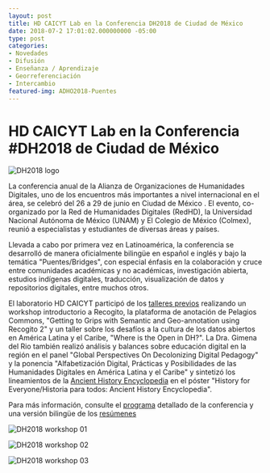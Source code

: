 ```yaml
---
layout: post
title: HD CAICYT Lab en la Conferencia DH2018 de Ciudad de México
date: 2018-07-2 17:01:02.000000000 -05:00
type: post
categories: 
- Novedades
- Difusión
- Enseñanza / Aprendizaje
- Georreferenciación
- Intercambio
featured-img: ADHO2018-Puentes
---
```


# HD CAICYT Lab en la Conferencia #DH2018 de Ciudad de México

![DH2018 logo](/assets/img/posts/logo_ADHO2018-Mexico.png)

La conferencia anual de la Alianza de Organizaciones de Humanidades Digitales, uno de los encuentros más importantes a nivel internacional en el área, se celebró del 26 a 29 de junio en Ciudad de México . El evento, co-organizado por la Red de Humanidades Digitales (RedHD), la Universidad Nacional Autónoma de México (UNAM) y El Colegio de México (Colmex), reunió a especialistas y estudiantes de diversas áreas y países.

Llevada a cabo por primera vez en Latinoamérica, la conferencia se desarrolló de manera oficialmente bilingüe en español e inglés y bajo la temática "Puentes/Bridges", con especial énfasis en la colaboración y cruce entre comunidades académicas y no académicas, investigación abierta, estudios indígenas digitales, traducción, visualización de datos y repositorios digitales, entre muchos otros. 

El laboratorio HD CAICYT participó de los [talleres previos](https://dh2018.adho.org/talleres/) realizando un workshop introductorio a Recogito, la plataforma de anotación de Pelagios Commons, "Getting to Grips with Semantic and Geo-annotation using Recogito 2" y un taller sobre los desafíos a la cultura de los datos abiertos en América Latina y el Caribe, "Where is the Open in DH?". La Dra. Gimena del Rio también realizó análisis y balances sobre educación digital en la región en el panel "Global Perspectives On Decolonizing Digital Pedagogy" y la ponencia "Alfabetización Digital, Prácticas y Posibilidades de las Humanidades Digitales en América Latina y el Caribe" y sintetizó los lineamientos de la [Ancient History Encyclopedia](https://www.ancient.eu/) en el póster "History for Everyone/Historia para 
todos: Ancient History Encyclopedia".

Para más información, consulte el [programa](https://www.conftool.pro/dh2018/sessions.php) detallado de la conferencia y una versión bilingüe de los [resúmenes](https://dh2018.adho.org/wp-content/uploads/2018/06/dh2018_abstracts.pdf)

![DH2018 workshop 01](/assets/img/posts/taller-dh2018-01.jpeg)

![DH2018 workshop 02](/assets/img/posts/taller-dh2018-02.jpeg)

![DH2018 workshop 03](/assets/img/posts/taller-dh2018-03.jpeg)

